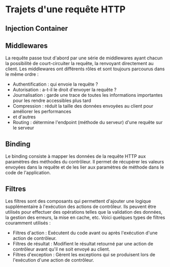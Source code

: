 # Trajets d'une requête HTTP

## Injection Container

## Middlewares

La requête passe tout d'abord par une série de middlewares ayant 
chacun la possibilité de court-circuiter la requête, la renvoyant directement
au client.
Les middlewares ont différents rôles et sont toujours parcourus dans le même ordre :
- Authentification : qui envoie la requête ?
- Autorisation : a-t-il le droit d'envoyer la requête ?
- Journalisation : garde une trace de toutes les informations importantes pour les rendre accessibles plus tard
- Compression : réduit la taille des données envoyées au client pour améliorer les performances
- et d'autres
- Routing : détermine l'endpoint (méthode du serveur) d'une requête sur le serveur

## Binding

Le binding consiste à mapper les données de la requête HTTP aux paramètres des méthodes du contrôleur. Il permet de récupérer les valeurs envoyées dans la requête et de les lier aux paramètres de méthode dans le code de l'application.

## Filtres

Les filtres sont des composants qui permettent d'ajouter une logique supplémentaire à l'exécution des actions de contrôleur. Ils peuvent être utilisés pour effectuer des opérations telles que la validation des données, la gestion des erreurs, la mise en cache, etc. Voici quelques types de filtres couramment utilisés :

- Filtres d'action : Exécutent du code avant ou après l'exécution d'une action de contrôleur.
- Filtres de résultat : Modifient le résultat retourné par une action de contrôleur avant qu'il ne soit envoyé au client.
- Filtres d'exception : Gèrent les exceptions qui se produisent lors de l'exécution d'une action de contrôleur.
